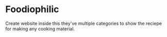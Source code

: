 # Foodiophilic
Create website inside this they've multiple categories to show the reciepe for making any cooking material.
